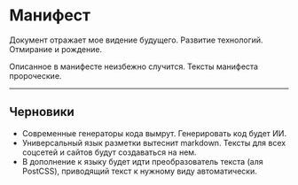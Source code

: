 # Манифест

Документ отражает мое видение будущего. Развитие технологий. Отмирание и рождение.

Описанное в манифесте неизбежно случится. Тексты манифеста пророческие.

---

## Черновики

- Современные генераторы кода вымрут. Генерировать код будет ИИ.
- Универсальный язык разметки вытеснит markdown. Тексты для всех соцсетей и сайтов будут создаваться на нем.
- В дополнение к языку будет идти преобразователь текста (аля PostCSS), приводящий текст к нужному виду автоматически.
